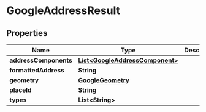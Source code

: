 
# GoogleAddressResult

## Properties
Name | Type | Description | Notes
------------ | ------------- | ------------- | -------------
**addressComponents** | [**List&lt;GoogleAddressComponent&gt;**](GoogleAddressComponent.md) |  |  [optional]
**formattedAddress** | **String** |  |  [optional]
**geometry** | [**GoogleGeometry**](GoogleGeometry.md) |  |  [optional]
**placeId** | **String** |  |  [optional]
**types** | **List&lt;String&gt;** |  |  [optional]



